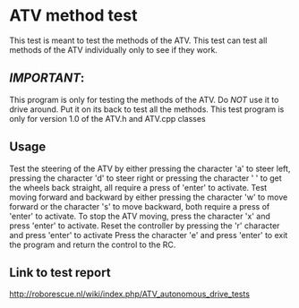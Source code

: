 ATV method test
===============
This test is meant to test the methods of the ATV. This test can test all methods of the ATV individually only to see if
they work.

_IMPORTANT_:
------------
This program is only for testing the methods of the ATV.
Do _NOT_ use it to drive around. Put it on its back to test all the methods.
This test program is only for version 1.0 of the ATV.h and ATV.cpp classes

Usage
-----
Test the steering of the ATV by either pressing the character 'a' to steer left, pressing the character 'd' to steer right
or pressing the character ' ' to get the wheels back straight, all require a press of 'enter' to activate.
Test moving forward and backward by either pressing the character 'w' to move forward or the character 's' 
to move backward, both require a press of 'enter' to activate. 
To stop the ATV moving, press the character 'x' and press 'enter' to activate.
Reset the controller by pressing the 'r' character and press 'enter' to activate
Press the character 'e' and press 'enter' to exit the program and return the control to the RC.

Link to test report
-------------------
http://roborescue.nl/wiki/index.php/ATV_autonomous_drive_tests